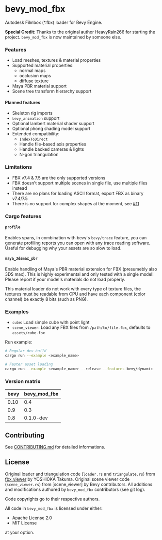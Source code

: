 # bevy_mod_fbx

Autodesk Filmbox (*.fbx) loader for Bevy Engine.

**Special Credit**: Thanks to the original author HeavyRain266 for starting the project.
`bevy_mod_fbx` is now maintained by someone else.

### Features

- Load meshes, textures & material properties
- Supported material properties:
  - normal maps
  - occlusion maps
  - diffuse texture
- Maya PBR material support
- Scene tree transform hierarchy support

#### Planned features

- Skeleton rig imports
- `bevy_animation` support
- Optional lambert material shader support
- Optional phong shading model support
- Extended compatibility:
  - `IndexToDirect`
  - Handle file-based axis properties
  - Handle backed cameras & lights
  - N-gon triangulation

### Limitations

- FBX v7.4 & 7.5 are the only supported versions
- FBX doesn't support multiple scenes in single file, use multiple files instead
- There are no plans for loading ASCII format, export FBX as binary v7.4/7.5
- There is no support for complex shapes at the moment, see [#11]

### Cargo features

#### `profile`

Enables spans, in combination with bevy's `bevy/trace` feature,
you can generate profiling reports you can open with any trace reading software.
Useful for debugging why your assets are so slow to load.

#### `maya_3dsmax_pbr`

Enable handling of Maya's PBR material extension for FBX (presumebly also 3DS max).
This is highly experimental and only tested with a single model!
Please report if your model's materials do not load properly.

This material loader do not work with every type of texture files,
the textures must be readable from CPU and have each component (color channel)
be exactly 8 bits (such as PNG).

### Examples

- `cube`: Load simple cube with point light
- `scene_viewer`: Load any FBX files from `/path/to/file.fbx`, defaults to `assets/cube.fbx`

Run example:

```sh
# Regular dev build
cargo run --example <example_name>

# Faster asset loading
cargu run --example <example_name> --release --features bevy/dynamic
```

### Version matrix

| bevy | bevy_mod_fbx |
|------|--------------|
| 0.10 | 0.4          |
| 0.9  | 0.3          |
| 0.8  | 0.1.0-dev    |

## Contributing

See [CONTRIBUTING.md](CONTRIBUTING.md) for detailed informations.

## License

Original loader and triangulation code (`loader.rs` and `triangulate.rs`) from [fbx_viewer] by YOSHIOKA Takuma.
Original scene viewer code (`scene_viewer.rs`) from [scene_viewer] by Bevy contributors.
All additions and modifications authored by `bevy_mod_fbx` contributors (see git log).

Code copyrights go to their respective authors.

All code in `bevy_mod_fbx` is licensed under either:

- Apache License 2.0
- MIT License

at your option.

[#11]: https://github.com/HeavyRain266/bevy_mod_fbx/issues/11

[fbx_viewer]: https://github.com/lo48576/fbx-viewer/
[bevy_scene_viewer]: https://github.com/bevyengine/bevy/blob/115211161b783a2f5c39346caeb8ee6b3b202bef/examples/tools/scene_viewer.rs
